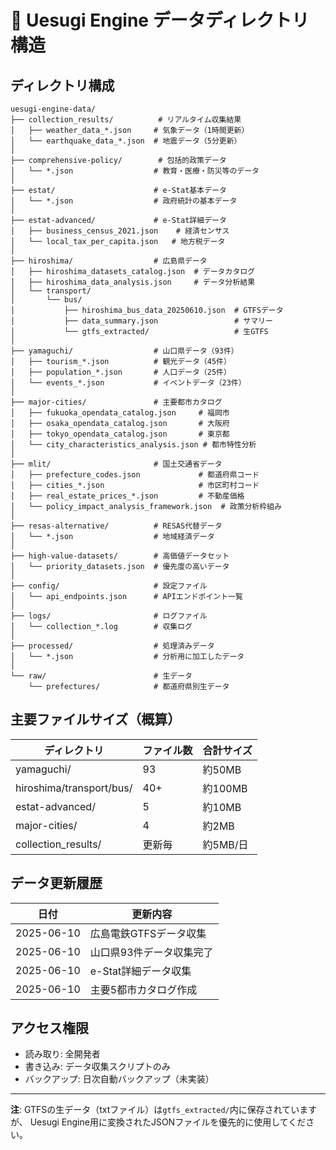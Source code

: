 # 📁 Uesugi Engine データディレクトリ構造

## ディレクトリ構成
```
uesugi-engine-data/
├── collection_results/          # リアルタイム収集結果
│   ├── weather_data_*.json     # 気象データ（1時間更新）
│   └── earthquake_data_*.json  # 地震データ（5分更新）
│
├── comprehensive-policy/        # 包括的政策データ
│   └── *.json                  # 教育・医療・防災等のデータ
│
├── estat/                      # e-Stat基本データ
│   └── *.json                  # 政府統計の基本データ
│
├── estat-advanced/             # e-Stat詳細データ
│   ├── business_census_2021.json    # 経済センサス
│   └── local_tax_per_capita.json   # 地方税データ
│
├── hiroshima/                  # 広島県データ
│   ├── hiroshima_datasets_catalog.json  # データカタログ
│   ├── hiroshima_data_analysis.json     # データ分析結果
│   └── transport/
│       └── bus/
│           ├── hiroshima_bus_data_20250610.json  # GTFSデータ
│           ├── data_summary.json                 # サマリー
│           └── gtfs_extracted/                   # 生GTFS
│
├── yamaguchi/                  # 山口県データ（93件）
│   ├── tourism_*.json          # 観光データ（45件）
│   ├── population_*.json       # 人口データ（25件）
│   └── events_*.json           # イベントデータ（23件）
│
├── major-cities/               # 主要都市カタログ
│   ├── fukuoka_opendata_catalog.json     # 福岡市
│   ├── osaka_opendata_catalog.json       # 大阪府
│   ├── tokyo_opendata_catalog.json       # 東京都
│   └── city_characteristics_analysis.json # 都市特性分析
│
├── mlit/                       # 国土交通省データ
│   ├── prefecture_codes.json             # 都道府県コード
│   ├── cities_*.json                     # 市区町村コード
│   ├── real_estate_prices_*.json         # 不動産価格
│   └── policy_impact_analysis_framework.json  # 政策分析枠組み
│
├── resas-alternative/          # RESAS代替データ
│   └── *.json                  # 地域経済データ
│
├── high-value-datasets/        # 高価値データセット
│   └── priority_datasets.json  # 優先度の高いデータ
│
├── config/                     # 設定ファイル
│   └── api_endpoints.json      # APIエンドポイント一覧
│
├── logs/                       # ログファイル
│   └── collection_*.log        # 収集ログ
│
├── processed/                  # 処理済みデータ
│   └── *.json                  # 分析用に加工したデータ
│
└── raw/                        # 生データ
    └── prefectures/            # 都道府県別生データ
```

## 主要ファイルサイズ（概算）

| ディレクトリ | ファイル数 | 合計サイズ |
|------------|-----------|-----------|
| yamaguchi/ | 93 | 約50MB |
| hiroshima/transport/bus/ | 40+ | 約100MB |
| estat-advanced/ | 5 | 約10MB |
| major-cities/ | 4 | 約2MB |
| collection_results/ | 更新毎 | 約5MB/日 |

## データ更新履歴

| 日付 | 更新内容 |
|------|---------|
| 2025-06-10 | 広島電鉄GTFSデータ収集 |
| 2025-06-10 | 山口県93件データ収集完了 |
| 2025-06-10 | e-Stat詳細データ収集 |
| 2025-06-10 | 主要5都市カタログ作成 |

## アクセス権限

- 読み取り: 全開発者
- 書き込み: データ収集スクリプトのみ
- バックアップ: 日次自動バックアップ（未実装）

---

**注**: GTFSの生データ（txtファイル）は`gtfs_extracted/`内に保存されていますが、
Uesugi Engine用に変換されたJSONファイルを優先的に使用してください。